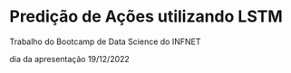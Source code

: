 # Predição de Ações utilizando LSTM

Trabalho do Bootcamp de Data Science do INFNET​

dia da apresentação 19/12/2022
